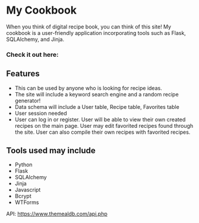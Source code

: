 # My Cookbook

When you think of digital recipe book, you can think of this site! My cookbook is a user-friendly application incorporating tools such as Flask, SQLAlchemy, and Jinja. 

### Check it out here: 

## Features
- This can be used by anyone who is looking for recipe ideas.
- The site will include a keyword search engine and a random recipe generator!
- Data schema will include a User table, Recipe table, Favorites table
- User session needed
- User can log in or register. User will be able to view their own created recipes on the main page. User may edit favorited recipes found through the site. User can also compile their own recipes with favorited recipes. 

## Tools used may include
- Python
- Flask
- SQLAlchemy
- Jinja
- Javascript
- Bcrypt
- WTForms

API: https://www.themealdb.com/api.php
